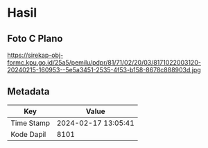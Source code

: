 # Hasil

## Foto C Plano

https://sirekap-obj-formc.kpu.go.id/25a5/pemilu/pdpr/81/71/02/20/03/8171022003120-20240215-160953--5e5a3451-2535-4f53-b158-8678c888903d.jpg


## Metadata

| Key        | Value               |
| ---------- | ------------------- |
| Time Stamp | 2024-02-17 13:05:41 |
| Kode Dapil | 8101                |



